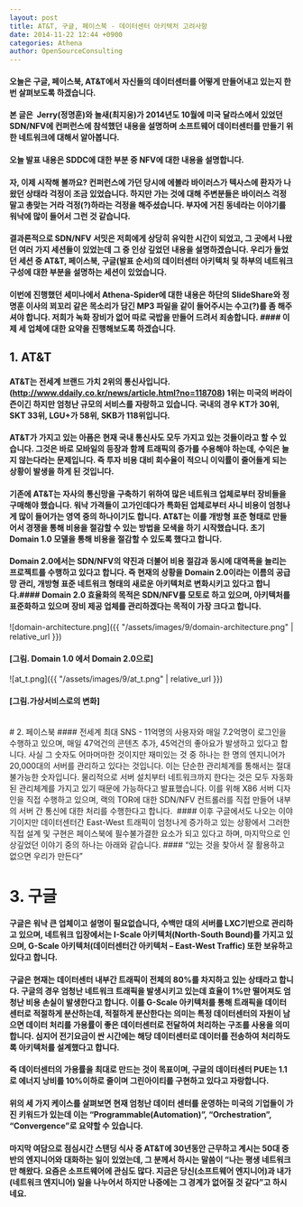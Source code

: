 ```yaml
---
layout: post
title: AT&T, 구글, 페이스북 - 데이터센터 아키텍처 고려사항
date: 2014-11-22 12:44 +0900
categories: Athena
author: OpenSourceConsulting
---
```


#### 오늘은 구글, 페이스북, AT&T에서 자신들의 데이터센터를 어떻게 만들어내고 있는지 한번 살펴보도록 하겠습니다. 
#### 본 글은  Jerry(정명훈)와 놀새(최지웅)가 2014년도 10월에 미국 달라스에서 있었던 SDN/NFV에 컨퍼런스에 참석했던 내용을 설명하며 소프트웨어 데이터센터를 만들기 위한 네트워크에 대해서 알아봅니다.
#### 오늘 발표 내용은 SDDC에 대한 부분 중 NFV에 대한 내용을 설명합니다. 
#### 자, 이제 시작해 볼까요? 컨퍼런스에 가던 당시에 에볼라 바이러스가 텍사스에 환자가 나왔던 상태라 걱정이 조금 있었습니다. 하지만 가는 것에 대해 주변분들은 바이러스 걱정 말고 총맞는 거라 걱정(?)하라는 걱정을 해주셨습니다. 부자에 거친 동네라는 이야기를 워낙에 많이 들어서 그런 것 같습니다. 
#### 결과론적으로 SDN/NFV 서밋은 저희에게 상당히 유익한 시간이 되었고, 그 곳에서 나왔던 여러 가지 세션들이 있었는데 그 중 인상 깊었던 내용을 설명하겠습니다. 우리가 들었던 세션 중 AT&T, 페이스북, 구글(발표 순서)의 데이터센터 아키텍처 및 하부의 네트워크 구성에 대한 부분을 설명하는 세션이 있었습니다.
#### 이번에 진행했던 세미나에서 Athena-Spider에 대한 내용은 하단의 SlideShare와 정명훈 이사의 꾀꼬리 같은 목소리가 담긴 MP3 파일을 같이 들어주시는 수고(?)를 좀 해주셔야 합니다. 저희가 녹화 장비가 없어 따로 국밥을 만들어 드려서 죄송합니다. #### 이제 세 업체에 대한 요약을 진행해보도록 하겠습니다. 
## 1. AT&T
#### AT&T는 전세계 브랜드 가치 2위의 통신사입니다.(http://www.ddaily.co.kr/news/article.html?no=118708) 1위는 미국의 버라이즌이긴 하지만 엄청난 규모의 서비스를 자랑하고 있습니다. 국내의 경우 KT가 30위, SKT 33위, LGU+가 58위, SKB가 118위입니다. 
#### AT&T가 가지고 있는 아픔은 현재 국내 통신사도 모두 가지고 있는 것들이라고 할 수 있습니다. 그것은 바로 모바일의 등장과 함께 트래픽의 증가를 수용해야 하는데, 수익은 늘지 않는다라는 문제입니다. 즉 투자 비용 대비 회수율이 적으니 이익률이 줄어들게 되는 상황이 발생을 하게 된 것입니다. 
#### 기존에 AT&T는 자사의 통신망을 구축하기 위하여 많은 네트워크 업체로부터 장비들을 구매해야 했습니다. 워낙 가격들이 고가인데다가 특화된 업체로부터 사니 비용이 엄청나게 많이 들어가는 영역 중의 하나이기도 합니다. AT&T는 이를 개방형 표준 형태로 만들어서 경쟁을 통해 비용을 절감할 수 있는 방법을 모색을 하기 시작했습니다. 초기 Domain 1.0 모델을 통해 비용을 절감할 수 있도록 했다고 합니다. 
#### Domain 2.0에서는 SDN/NFV의 약진과 더불어 비용 절감과 동시에 대역폭을 늘리는 프로젝트를 수행하고 있다고 합니다. 즉 현재의 상황을 Domain 2.0이라는 이름의 공급망 관리, 개방형 표준 네트워크 형태의 새로운 아키텍처로 변화시키고 있다고 합니다.#### Domain 2.0 효율화의 목적은 SDN/NFV를 모토로 하고 있으며, 아키텍처를 표준화하고 있으며 장비 제공 업체를 관리하겠다는 목적이 가장 크다고 합니다.
![domain-architecture.png]({{ "/assets/images/9/domain-architecture.png" | relative_url }})

#### [그림. Domain 1.0 에서 Domain 2.0으로]

![at_t.png]({{ "/assets/images/9/at_t.png" | relative_url }})

#### [그림.가상서비스로의 변화]
<br>
# 2. 페이스북
#### 전세계 최대 SNS - 11억명의 사용자와 매일 7.2억명이 로그인을 수행하고 있으며, 매일 47억건의 콘텐츠 추가, 45억건의 좋아요가 발생하고 있다고 합니다. 사실 그 숫자도 어마머마한 것이지만 재미있는 것 중 하나는 한 명의 엔지니어가 20,000대의 서버를 관리하고 있다는 것입니다. 이는 단순한 관리체계를 통해서는 절대 불가능한 숫자입니다. 물리적으로 서버 설치부터 네트워크까지 한다는 것은 모두 자동화된 관리체계를 가지고 있기 때문에 가능하다고 발표했습니다. 이를 위해 X86 서버 디자인을 직접 수행하고 있으며, 랙의 TOR에 대한 SDN/NFV 컨트롤러를 직접 만들어 내부의 서버 간 통신에 대한 처리를 수행한다고 합니다. 
#### 이후 구글에서도 나오는 이야기이지만 데이터센터간 East-West 트래픽이 엄청나게 증가하고 있는 상황에서 그러한 직접 설계 및 구현은 페이스북에 필수불가결한 요소가 되고 있다고 하며, 마지막으로 인상깊었던 이야기 중의 하나는 아래와 같습니다.
#### “있는 것을 찾아서 잘 활용하고 없으면 우리가 만든다”

# 3. 구글
#### 구글은 워낙 큰 업체이고 설명이 필요없습니다, 수백만 대의 서버를 LXC기반으로 관리하고 있으며, 네트워크 입장에서는 I-Scale 아키텍처(North-South Bound)를 가지고 있으며, G-Scale 아키텍처(데이터센터간 아키텍처 – East-West Traffic) 또한 보유하고 있다고 합니다.
#### 구글은 현재는 데이터센터 내부간 트래픽이 전체의 80%를 차지하고 있는 상태라고 합니다. 구글의 경우 엄청난 네트워크 트래픽을 발생시키고 있는데 효율이 1%만 떨어져도 엄청난 비용 손실이 발생한다고 합니다. 이를 G-Scale 아키텍처를 통해 트래픽을 데이터 센터로 적절하게 분산하는데, 적절하게 분산한다는 의미는 특정 데이터센터의 자원이 남으면 데이터 처리를 가용률이 좋은 데이터센터로 전달하여 처리하는 구조를 사용을 의미합니다. 심지어 전기요금이 싼 시간에는 해당 데이터센터로 데이터를 전송하여 처리하도록 아키텍처를 설계했다고 합니다.
#### 즉 데이터센터의 가용률을 최대로 만드는 것이 목표이며, 구글의 데이터센터 PUE는 1.1로 에너지 낭비를 10%이하로 줄이며 그린아이티를 구현하고 있다고 자랑합니다. 
#### 위의 세 가지 케이스를 살펴보면 현재 엄청난 데이터 센터를 운영하는 미국의 기업들이 가진 키워드가 있는데 이는 “Programmable(Automation)”, “Orchestration”, “Convergence”로 요약할 수 있습니다. 
#### 마지막 여담으로 점심시간 스탠딩 식사 중 AT&T에 30년동안 근무하고 계시는 50대 중반의 엔지니어와 대화하는 일이 있었는데, 그 분께서 하시는 말씀이 “나는 평생 네트워크만 해왔다. 요즘은 소프트웨어에 관심도 많다. 지금은 당신(소프트웨어 엔지니어)과 내가(네트워크 엔지니어) 일을 나누어서 하지만 나중에는 그 경계가 없어질 것 같다”고 하시네요.


